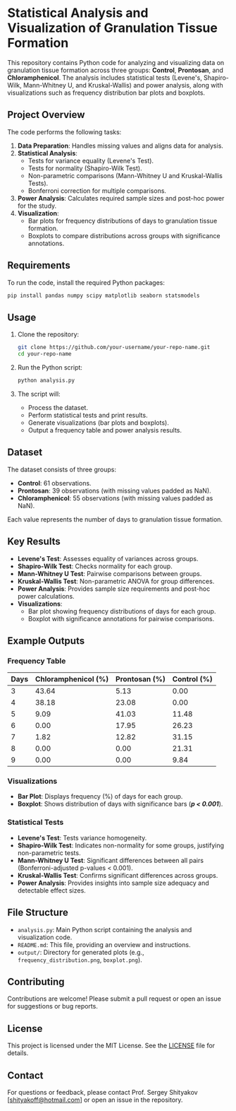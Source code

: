 # Statistical Analysis and Visualization of Granulation Tissue Formation

This repository contains Python code for analyzing and visualizing data on granulation tissue formation across three groups: **Control**, **Prontosan**, and **Chloramphenicol**. The analysis includes statistical tests (Levene's, Shapiro-Wilk, Mann-Whitney U, and Kruskal-Wallis) and power analysis, along with visualizations such as frequency distribution bar plots and boxplots.

## Project Overview

The code performs the following tasks:
1. **Data Preparation**: Handles missing values and aligns data for analysis.
2. **Statistical Analysis**:
   - Tests for variance equality (Levene's Test).
   - Tests for normality (Shapiro-Wilk Test).
   - Non-parametric comparisons (Mann-Whitney U and Kruskal-Wallis Tests).
   - Bonferroni correction for multiple comparisons.
3. **Power Analysis**: Calculates required sample sizes and post-hoc power for the study.
4. **Visualization**:
   - Bar plots for frequency distributions of days to granulation tissue formation.
   - Boxplots to compare distributions across groups with significance annotations.

## Requirements

To run the code, install the required Python packages:
```bash
pip install pandas numpy scipy matplotlib seaborn statsmodels
```

## Usage

1. Clone the repository:
   ```bash
   git clone https://github.com/your-username/your-repo-name.git
   cd your-repo-name
   ```

2. Run the Python script:
   ```bash
   python analysis.py
   ```

3. The script will:
   - Process the dataset.
   - Perform statistical tests and print results.
   - Generate visualizations (bar plots and boxplots).
   - Output a frequency table and power analysis results.

## Dataset

The dataset consists of three groups:
- **Control**: 61 observations.
- **Prontosan**: 39 observations (with missing values padded as NaN).
- **Chloramphenicol**: 55 observations (with missing values padded as NaN).

Each value represents the number of days to granulation tissue formation.

## Key Results

- **Levene's Test**: Assesses equality of variances across groups.
- **Shapiro-Wilk Test**: Checks normality for each group.
- **Mann-Whitney U Test**: Pairwise comparisons between groups.
- **Kruskal-Wallis Test**: Non-parametric ANOVA for group differences.
- **Power Analysis**: Provides sample size requirements and post-hoc power calculations.
- **Visualizations**:
  - Bar plot showing frequency distributions of days for each group.
  - Boxplot with significance annotations for pairwise comparisons.

## Example Outputs

### Frequency Table
| Days | Chloramphenicol (%) | Prontosan (%) | Control (%) |
|------|---------------------|---------------|-------------|
| 3    | 43.64               | 5.13          | 0.00        |
| 4    | 38.18               | 23.08         | 0.00        |
| 5    | 9.09                | 41.03         | 11.48       |
| 6    | 0.00                | 17.95         | 26.23       |
| 7    | 1.82                | 12.82         | 31.15       |
| 8    | 0.00                | 0.00          | 21.31       |
| 9    | 0.00                | 0.00          | 9.84        |

### Visualizations
- **Bar Plot**: Displays frequency (%) of days for each group.
- **Boxplot**: Shows distribution of days with significance bars (***p < 0.001***).

### Statistical Tests
- **Levene's Test**: Tests variance homogeneity.
- **Shapiro-Wilk Test**: Indicates non-normality for some groups, justifying non-parametric tests.
- **Mann-Whitney U Test**: Significant differences between all pairs (Bonferroni-adjusted p-values < 0.001).
- **Kruskal-Wallis Test**: Confirms significant differences across groups.
- **Power Analysis**: Provides insights into sample size adequacy and detectable effect sizes.

## File Structure

- `analysis.py`: Main Python script containing the analysis and visualization code.
- `README.md`: This file, providing an overview and instructions.
- `output/`: Directory for generated plots (e.g., `frequency_distribution.png`, `boxplot.png`).

## Contributing

Contributions are welcome! Please submit a pull request or open an issue for suggestions or bug reports.

## License

This project is licensed under the MIT License. See the [LICENSE](LICENSE) file for details.

## Contact

For questions or feedback, please contact Prof. Sergey Shityakov [shityakoff@hotmail.com] or open an issue in the repository.

